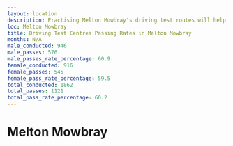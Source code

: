 ```yaml
---
layout: location
description: Practising Melton Mowbray's driving test routes will help you become more confident in your gear-changing abilities.
loc: Melton Mowbray
title: Driving Test Centres Passing Rates in Melton Mowbray
months: N/A
male_conducted: 946
male_passes: 576
male_passes_rate_percentage: 60.9
female_conducted: 916
female_passes: 545
female_pass_rate_percentage: 59.5
total_conducted: 1862
total_passes: 1121
total_pass_rate_percentage: 60.2
---
```


# Melton Mowbray
